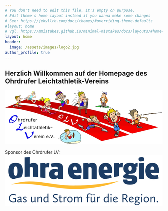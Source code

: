```yaml
---
# You don't need to edit this file, it's empty on purpose.
# Edit theme's home layout instead if you wanna make some changes
# See: https://jekyllrb.com/docs/themes/#overriding-theme-defaults
#layout: home
# vgl. https://mmistakes.github.io/minimal-mistakes/docs/layouts/#home-page-layout
layout: home
header:
  image: /assets/images/logo2.jpg
author_profile: true
---
```


## Herzlich Willkommen auf der Homepage des Ohrdrufer Leichtathletik-Vereins

![OLV](/assets/images/olv.png)

Sponsor des Ohrdrufer LV:
![Sponsor des Ohrdrufer LV](/assets/images/logo_ohraenergie_4c.png)
